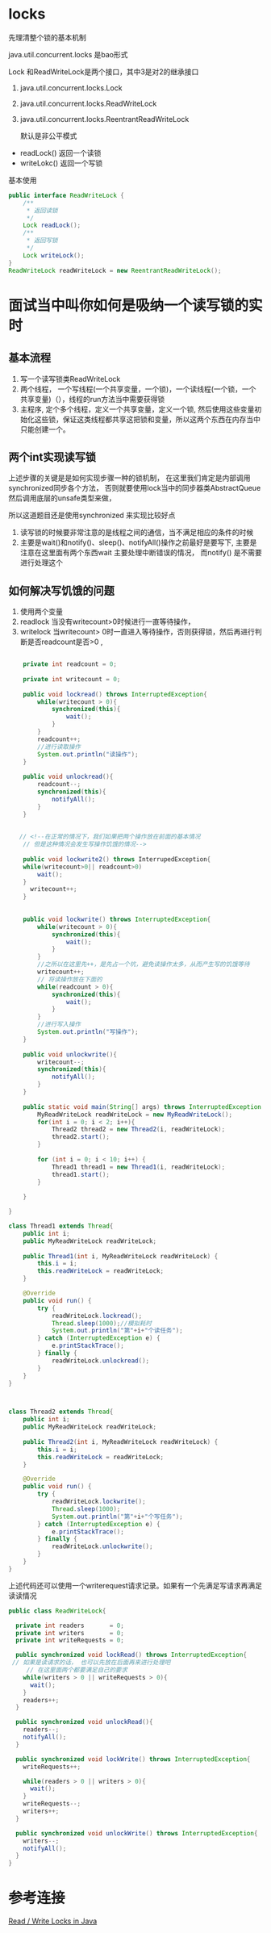 # locks 
先理清整个锁的基本机制

java.util.concurrent.locks 是bao形式

Lock 和ReadWriteLock是两个接口，其中3是对2的继承接口

1. java.util.concurrent.locks.Lock

2. java.util.concurrent.locks.ReadWriteLock

3. java.util.concurrent.locks.ReentrantReadWriteLock
  
   默认是非公平模式

  - readLock() 返回一个读锁
  - writeLokc() 返回一个写锁

  基本使用
  
```java
public interface ReadWriteLock {
    /**
     * 返回读锁
     */
    Lock readLock();
    /**
     * 返回写锁
     */
    Lock writeLock();
}
ReadWriteLock readWriteLock = new ReentrantReadWriteLock();
```


# 面试当中叫你如何是吸纳一个读写锁的实时

## 基本流程
1. 写一个读写锁类ReadWriteLock
2. 两个线程， 一个写线程(一个共享变量，一个锁)，一个读线程(一个锁，一个共享变量)（），线程的run方法当中需要获得锁
3. 主程序, 定个多个线程，定义一个共享变量，定义一个锁, 然后使用这些变量初始化这些锁，保证这类线程都共享这把锁和变量，所以这两个东西在内存当中只能创建一个。

## 两个int实现读写锁

上述步骤的关键是是如何实现步骤一种的锁机制， 在这里我们肯定是内部调用synchronized同步各个方法， 否则就要使用lock当中的同步器类AbstractQueue然后调用底层的unsafe类型来做， 

所以这道题目还是使用synchronized 来实现比较好点

1. 读写锁的时候要非常注意的是线程之间的通信，当不满足相应的条件的时候
2. 主要是wait()和notify()、sleep()、notifyAll()操作之前最好是要写下, 主要是注意在这里面有两个东西wait 主要处理中断错误的情况， 而notify() 是不需要进行处理这个


## 如何解决写饥饿的问题
1. 使用两个变量
2. readlock  当没有writecount>0时候进行一直等待操作，
3. writelock 当writecount> 0时一直进入等待操作，否则获得锁，然后再进行判断是否readcount是否>0 , 
 
```java

    private int readcount = 0;
    
    private int writecount = 0;
    
    public void lockread() throws InterruptedException{
        while(writecount > 0){
            synchronized(this){
                wait();
            }
        }
        readcount++;
        //进行读取操作
        System.out.println("读操作");
    }
    
    public void unlockread(){
        readcount--;
        synchronized(this){
            notifyAll();
        }
    }
    
    
   // <!--在正常的情况下，我们如果把两个操作放在前面的基本情况
    // 但是这种情况会发生写操作饥饿的情况-->
    
    public void lockwrite2() throws InterrupedException{
    while(writecount>0|| readcount>0)
        wait();
    }
      writecount++;
    }
    
    
    public void lockwrite() throws InterruptedException{
        while(writecount > 0){
            synchronized(this){
                wait();
            }
        }
        //之所以在这里先++，是先占一个坑，避免读操作太多，从而产生写的饥饿等待
        writecount++;
        // 将读操作放在下面的
        while(readcount > 0){
            synchronized(this){
                wait();
            }
        }
        //进行写入操作
        System.out.println("写操作");
    }
    
    public void unlockwrite(){
        writecount--;
        synchronized(this){
            notifyAll();
        }
    }
    
    public static void main(String[] args) throws InterruptedException {
        MyReadWriteLock readWriteLock = new MyReadWriteLock();
        for(int i = 0; i < 2; i++){
            Thread2 thread2 = new Thread2(i, readWriteLock);
            thread2.start();
        }
        
        for (int i = 0; i < 10; i++) {
            Thread1 thread1 = new Thread1(i, readWriteLock);
            thread1.start();
        }
        
    }

}

class Thread1 extends Thread{
    public int i;
    public MyReadWriteLock readWriteLock;
    
    public Thread1(int i, MyReadWriteLock readWriteLock) {
        this.i = i;
        this.readWriteLock = readWriteLock;
    }

    @Override
    public void run() {
        try {
            readWriteLock.lockread();
            Thread.sleep(1000);//模拟耗时
            System.out.println("第"+i+"个读任务");
        } catch (InterruptedException e) {
            e.printStackTrace();
        } finally {
            readWriteLock.unlockread();
        }
    }
}



class Thread2 extends Thread{
    public int i;
    public MyReadWriteLock readWriteLock;
    
    public Thread2(int i, MyReadWriteLock readWriteLock) {
        this.i = i;
        this.readWriteLock = readWriteLock;
    }

    @Override
    public void run() {
        try {
            readWriteLock.lockwrite();
            Thread.sleep(1000);
            System.out.println("第"+i+"个写任务");
        } catch (InterruptedException e) {
            e.printStackTrace();
        } finally {
            readWriteLock.unlockwrite();
        }
    }
}
```

上述代码还可以使用一个writerequest请求记录。如果有一个先满足写请求再满足读读情况

```java
public class ReadWriteLock{

  private int readers       = 0;
  private int writers       = 0;
  private int writeRequests = 0;

  public synchronized void lockRead() throws InterruptedException{
 // 如果是读请求的话， 也可以先放在后面再来进行处理吧
     // 在这里面两个都要满足自己的要求
    while(writers > 0 || writeRequests > 0){
      wait();
    }
    readers++;
  }

  public synchronized void unlockRead(){
    readers--;
    notifyAll();
  }

  public synchronized void lockWrite() throws InterruptedException{
    writeRequests++;

    while(readers > 0 || writers > 0){
      wait();
    }
    writeRequests--;
    writers++;
  }

  public synchronized void unlockWrite() throws InterruptedException{
    writers--;
    notifyAll();
  }
}
```


# 参考连接
[Read / Write Locks in Java](http://tutorials.jenkov.com/java-concurrency/read-write-locks.html)



